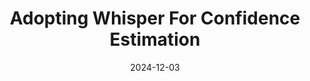 ---
title: "Adopting Whisper For Confidence Estimation"
collection: publications
category: conferences
permalink: /publication/2024-02-17-paper-title-number-4
excerpt: ''
date: 2024-12-03
venue: "ICASSP '25"
status: "Published"
# slidesurl: 'http://academicpages.github.io/files/slides2.pdf'
# paperurl: 'https://killshot667.github.io/shabarisnair.github.io/files/concept.pdf'
citation: 'Vaibhav Aggarwal, Shabari S Nair, Yash Verma, Yash Jogi'
---
